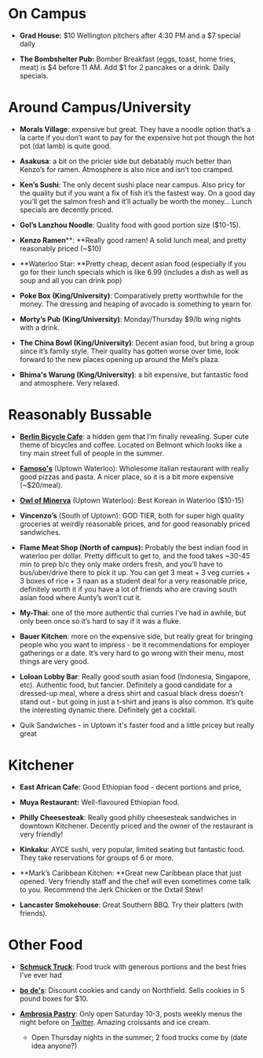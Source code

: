 <!-- TITLE: Restaurants -->
<!-- SUBTITLE: Where to eat around the campus, and beyond? -->

# On Campus

* **Grad House:** $10 Wellington pitchers after 4:30 PM and a $7 special daily

* **The Bombshelter Pub:** Bomber Breakfast (eggs, toast, home fries, meat) is $4 before 11 AM. Add $1 for 2 pancakes or a drink. Daily specials.

# Around Campus/University

* **Morals Village**: expensive but great. They have a noodle option that’s a la carte if you don’t want to pay for the expensive hot pot though the hot pot (dat lamb) is quite good.

* **Asakusa**: a bit on the pricier side but debatably much better than Kenzo’s for ramen. Atmosphere is also nice and isn’t too cramped.

* **Ken’s Sushi**: The only decent sushi place near campus. Also pricy for the quality but if you want a fix of fish it’s the fastest way. On a good day you’ll get the salmon fresh and it’ll actually be worth the money… Lunch specials are decently priced.

* **Gol’s Lanzhou Noodle**: Quality food with good portion size ($10-15).

* **Kenzo Ramen****: **Really good ramen! A solid lunch meal, and pretty reasonably priced (~$10)

* **Waterloo Star: **Pretty cheap, decent asian food (especially if you go for their lunch specials which is like 6.99 (includes a dish as well as soup and all you can drink pop)

* **Poke Box (King/University)**: Comparatively pretty worthwhile for the money. The dressing and heaping of avocado is something to yearn for.

* **Morty’s Pub (King/University)**: Monday/Thursday $9/lb wing nights with a drink. 

* **The China Bowl (King/University)**: Decent asian food, but bring a group since it’s family style. Their quality has gotten worse over time, look forward to the new places opening up around the Mel’s plaza.

* **Bhima's Warung (King/University)**: a bit expensive, but fantastic food and atmosphere. Very relaxed.

# Reasonably Bussable

* [**Berlin Bicycle Cafe**](https://www.yelp.ca/biz/berlin-bicycle-cafe-kitchener): a hidden gem that I’m finally revealing. Super cute theme of bicycles and coffee. Located on Belmont which looks like a tiny main street full of people in the summer. 

* [**Famoso's**](https://famoso.ca/) (Uptown Waterloo): Wholesome italian restaurant with really good pizzas and pasta. A nicer place, so it is a bit more expensive (~$20/meal). 

* [**Owl of Minerva**](https://www.yelp.ca/biz/the-famous-owl-of-minerva-waterloo)  (Uptown Waterloo): Best Korean in Waterloo ($10-15)

* **Vincenzo’s**  (South of Uptown): GOD TIER, both for super high quality groceries at weirdly reasonable prices, and for good reasonably priced sandwiches.

* **Flame Meat Shop (North of campus):** Probably the best indian food in waterloo per dollar. Pretty difficult to get to, and the food takes ~30-45 min to prep b/c they only make orders fresh, and you’ll have to bus/uber/drive there to pick it up. You can get 3 meat + 3 veg curries + 3 boxes of rice + 3 naan as a student deal for a very reasonable price, definitely worth it if you have a lot of friends who are craving south asian food where Aunty’s won’t cut it.

* **My-Thai**: one of the more authentic thai curries I’ve had in awhile, but only been once so it’s hard to say if it was a fluke.

* **Bauer Kitchen**: more on the expensive side, but really great for bringing people who you want to impress - be it recommendations for employer gatherings or a date. It’s very hard to go wrong with their menu, most things are very good.

* **Loloan Lobby Bar**: Really good south asian food (Indonesia, Singapore, etc). Authentic food, but fancier. Definitely a good candidate for a dressed-up meal, where a dress shirt and casual black dress doesn’t stand out - but going in just a t-shirt and jeans is also common. It’s quite the interesting dynamic there. Definitely get a cocktail.

* Quik Sandwiches - in Uptown it's faster food and a little pricey but really great

# Kitchener

* **East African Cafe:** Good Ethiopian food - decent portions and price, 

* **Muya Restaurant:** Well-flavoured Ethiopian food.

* **Philly Cheesesteak**: Really good philly cheesesteak sandwiches in downtown Kitchener. Decently priced and the owner of the restaurant is very friendly!

* **Kinkaku**: AYCE sushi, very popular, limited seating but fantastic food. They take reservations for groups of 6 or more. 

* **Mark’s Caribbean Kitchen: **Great new Caribbean place that just opened. Very friendly staff and the chef will even sometimes come talk to you. Recommend the Jerk Chicken or the Oxtail Stew!

* **Lancaster Smokehouse**: Great Southern BBQ. Try their platters (with friends). 

# Other Food

* [**Schmuck Truck**](http://www.schmuckngourmet.ca/): Food truck with generous portions and the best fries I've ever had

* [**bo de's**](http://www.bodefoods.com/): Discount cookies and candy on Northfield. Sells cookies in 5 pound boxes for $10.

* [**Ambrosia Pastry**](https://ambrosiapastry.com): Only open Saturday 10-3, posts weekly menus the night before on [Twitter](https://twitter.com/Ambrosia_Pastry). Amazing croissants and ice cream.

    * Open Thursday nights in the summer; 2 food trucks come by (date idea anyone?)